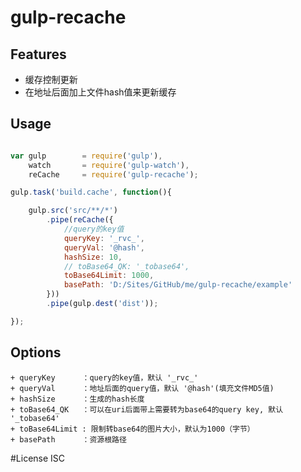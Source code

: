 # gulp-recache

## Features

+ 缓存控制更新
+ 在地址后面加上文件hash值来更新缓存

## Usage

```javascript

var gulp        = require('gulp'),
    watch       = require('gulp-watch'),
    reCache     = require('gulp-recache');

gulp.task('build.cache', function(){

    gulp.src('src/**/*')
        .pipe(reCache({
            //query的key值
            queryKey: '_rvc_',
            queryVal: '@hash',
            hashSize: 10,
            // toBase64_QK: '_tobase64',
            toBase64Limit: 1000,
            basePath: 'D:/Sites/GitHub/me/gulp-recache/example'
        }))
        .pipe(gulp.dest('dist'));

});

```

## Options
    + queryKey      ：query的key值，默认 '_rvc_'
    + queryVal      ：地址后面的query值，默认 '@hash'(填充文件MD5值)
    + hashSize      ：生成的hash长度
    + toBase64_QK   ：可以在uri后面带上需要转为base64的query key, 默认 '_tobase64'
    + toBase64Limit : 限制转base64的图片大小，默认为1000（字节）
    + basePath      ：资源根路径

#License
ISC
